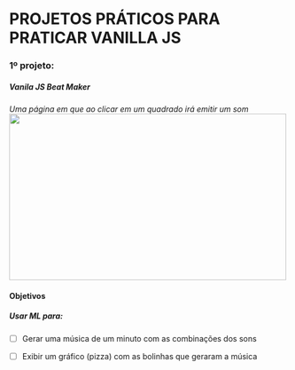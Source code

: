 # PROJETOS PRÁTICOS PARA PRATICAR VANILLA JS

### 1º projeto:
##### Vanila JS Beat Maker
*Uma página em que ao clicar em um quadrado irá emitir um som*
<img src="https://user-images.githubusercontent.com/38250720/58458286-33778f00-80ff-11e9-8b75-0b381955ca47.png" height="300" width="500">

#### Objetivos
##### Usar ML para:
- [ ] Gerar uma música de um minuto com as combinações dos sons
- [ ] Exibir um gráfico (pizza) com as bolinhas que geraram a música

